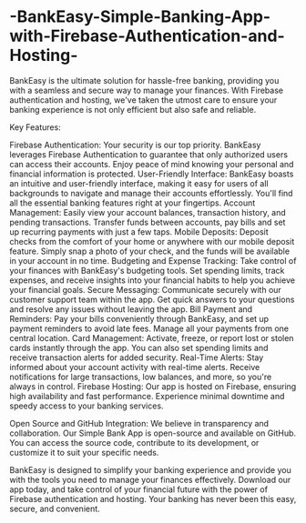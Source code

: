 # -BankEasy-Simple-Banking-App-with-Firebase-Authentication-and-Hosting-
BankEasy is the ultimate solution for hassle-free banking, providing you with a seamless and secure way to manage your finances. With Firebase authentication and hosting, we've taken the utmost care to ensure your banking experience is not only efficient but also safe and reliable.


Key Features:

Firebase Authentication: Your security is our top priority. BankEasy leverages Firebase Authentication to guarantee that only authorized users can access their accounts. Enjoy peace of mind knowing your personal and financial information is protected.
User-Friendly Interface: BankEasy boasts an intuitive and user-friendly interface, making it easy for users of all backgrounds to navigate and manage their accounts effortlessly. You'll find all the essential banking features right at your fingertips.
Account Management: Easily view your account balances, transaction history, and pending transactions. Transfer funds between accounts, pay bills and set up recurring payments with just a few taps.
Mobile Deposits: Deposit checks from the comfort of your home or anywhere with our mobile deposit feature. Simply snap a photo of your check, and the funds will be available in your account in no time.
Budgeting and Expense Tracking: Take control of your finances with BankEasy's budgeting tools. Set spending limits, track expenses, and receive insights into your financial habits to help you achieve your financial goals.
Secure Messaging: Communicate securely with our customer support team within the app. Get quick answers to your questions and resolve any issues without leaving the app.
Bill Payment and Reminders: Pay your bills conveniently through BankEasy, and set up payment reminders to avoid late fees. Manage all your payments from one central location.
Card Management: Activate, freeze, or report lost or stolen cards instantly through the app. You can also set spending limits and receive transaction alerts for added security.
Real-Time Alerts: Stay informed about your account activity with real-time alerts. Receive notifications for large transactions, low balances, and more, so you're always in control.
Firebase Hosting: Our app is hosted on Firebase, ensuring high availability and fast performance. Experience minimal downtime and speedy access to your banking services.

Open Source and GitHub Integration:
We believe in transparency and collaboration. Our Simple Bank App is open-source and available on GitHub. You can access the source code, contribute to its development, or customize it to suit your specific needs.


BankEasy is designed to simplify your banking experience and provide you with the tools you need to manage your finances effectively. Download our app today, and take control of your financial future with the power of Firebase authentication and hosting. Your banking has never been this easy, secure, and convenient.
